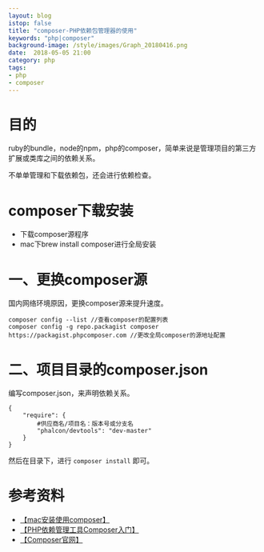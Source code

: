 ```yaml
---
layout: blog
istop: false
title: "composer-PHP依赖包管理器的使用"
keywords: "php|composer"
background-image: /style/images/Graph_20180416.png
date:  2018-05-05 21:00
category: php
tags:
- php
- composer
---
```

 
# 目的
 
ruby的bundle，node的npm，php的composer，简单来说是管理项目的第三方扩展或类库之间的依赖关系。

不单单管理和下载依赖包，还会进行依赖检查。

# composer下载安装

- 下载composer源程序
- mac下brew install composer进行全局安装

# 一、更换composer源

国内网络环境原因，更换composer源来提升速度。

    composer config --list //查看composer的配置列表 
    composer config -g repo.packagist composer https://packagist.phpcomposer.com //更改全局composer的源地址配置

# 二、项目目录的composer.json

编写composer.json，来声明依赖关系。

    {
        "require": {
            #供应商名/项目名：版本号或分支名
            "phalcon/devtools": "dev-master"
        }
    }

然后在目录下，进行 `composer install` 即可。

# 参考资料
- [【mac安装使用composer】](https://www.jianshu.com/p/2b96cc9f593e)
- [【PHP依赖管理工具Composer入门】](https://sphenginx.github.io/2015/11/07/learn-php-composer/)
- [【Composer官网】](https://www.phpcomposer.com/)

